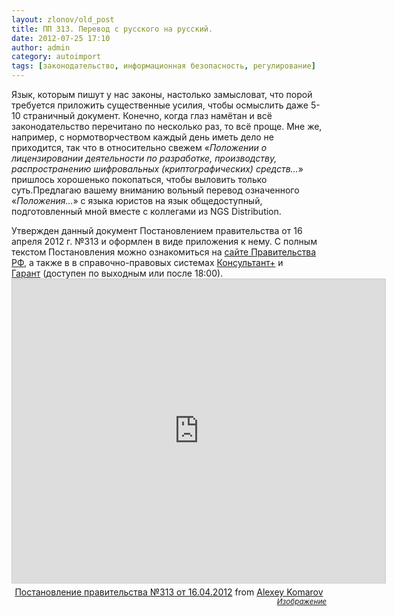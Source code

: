```yaml
---
layout: zlonov/old_post
title: ПП 313. Перевод с русского на русский.
date: 2012-07-25 17:10
author: admin
category: autoimport
tags: [законодательство, информационная безопасность, регулирование]
---
```

<div dir="ltr" style="text-align: left;">
<div class="separator" style="clear: both;">

Язык, которым пишут у нас законы, настолько замысловат, что порой требуется приложить существенные усилия, чтобы осмыслить даже 5-10 страничный документ. Конечно, когда глаз намётан и всё законодательство перечитано по несколько раз, то всё проще. Мне же, например, с нормотворчеством каждый день иметь дело не приходится, так что в относительно свежем «<em>Положении о лицензировании деятельности по разработке, производству, распространению шифровальных (криптографических) средств…</em>» пришлось хорошенько покопаться, чтобы выловить только суть.Предлагаю вашему вниманию вольный перевод означенного «<em>Положения...</em>» с языка юристов на язык общедоступный, подготовленный мной вместе с коллегами из NGS Distribution.

</div>
Утвержден данный документ Постановлением правительства от 16 апреля 2012 г. №313 и оформлен в виде приложения к нему. C полным текстом Постановления можно ознакомиться на <a href="http://government.ru/gov/results/18742/">сайте Правительства РФ</a>, а также в в справочно-правовых системах <a href="http://base.consultant.ru/cons/cgi/online.cgi?req=doc;base=LAW;n=128739">Консультант+</a> и <a href="http://base.garant.ru/70164728/">Гарант</a> (доступен по выходным или после 18:00).
<div style="text-align: center;"><iframe style="border-width: 1px 1px 0; border: 1px solid #CCC; margin-bottom: 5px;" src="https://www.slideshare.net/slideshow/embed_code/13753421?rel=0" width="597" height="486" frameborder="0" marginwidth="0" marginheight="0" scrolling="no" allowfullscreen="allowfullscreen"></iframe></div>
<div>
<div style="text-align: center;"><a title="Постановление правительства №313 от 16.04.2012" href="http://www.slideshare.net/zlonov/113-16042012" target="_blank">Постановление правительства №313 от 16.04.2012</a> from <a href="http://www.slideshare.net/zlonov" target="_blank">Alexey Komarov</a></div>
</div>
<div style="text-align: right;"><sub><em><a href="http://upload.rb.ru/upload/photo/225947.jpg" target="_blank">Изображение</a></em></sub></div>
</div>
